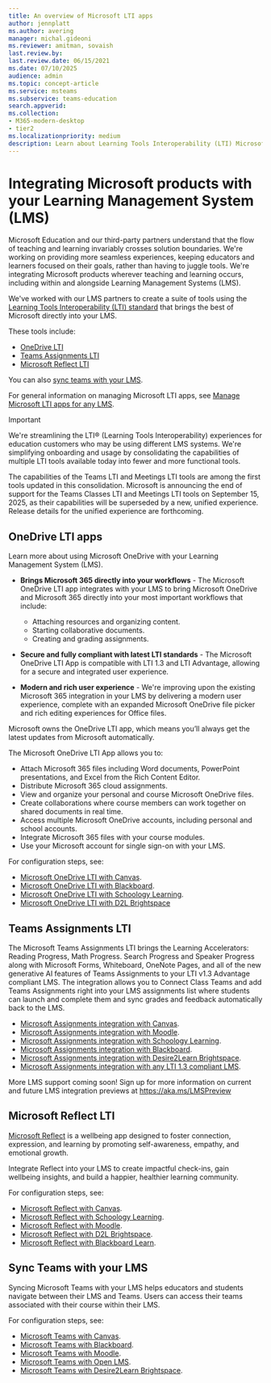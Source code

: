 ```yaml
---
title: An overview of Microsoft LTI apps
author: jennplatt
ms.author: avering
manager: michal.gideoni
ms.reviewer: amitman, sovaish
last.review.by: 
last.review.date: 06/15/2021
ms.date: 07/10/2025
audience: admin
ms.topic: concept-article
ms.service: msteams
ms.subservice: teams-education
search.appverid: 
ms.collection: 
- M365-modern-desktop
- tier2
ms.localizationpriority: medium
description: Learn about Learning Tools Interoperability (LTI) Microsoft apps, and how they help educators when integrating Microsoft apps into their Learning Management System (LMS).
---
```


# Integrating Microsoft products with your Learning Management System (LMS)

Microsoft Education and our third-party partners understand that the flow of teaching and learning invariably crosses solution boundaries. We're working on providing more seamless experiences, keeping educators and learners focused on their goals, rather than having to juggle tools. We're integrating Microsoft products wherever teaching and learning occurs, including within and alongside Learning Management Systems (LMS).

We've worked with our LMS partners to create a suite of tools using the [Learning Tools Interoperability (LTI) standard](https://www.imsglobal.org/activity/learning-tools-interoperability) that brings the best of Microsoft directly into your LMS.

These tools include:

- [OneDrive LTI](#onedrive-lti-apps)
- [Teams Assignments LTI](#teams-assignments-lti)
- [Microsoft Reflect LTI](#microsoft-reflect-lti)

You can also [sync teams with your LMS](#sync-teams-with-your-lms).

For general information on managing Microsoft LTI apps, see [Manage Microsoft LTI apps for any LMS](manage-microsoft-one-lti.md).

> [!IMPORTANT]
> We're streamlining the LTI® (Learning Tools Interoperability) experiences for education customers who may be using different LMS systems. We're simplifying onboarding and usage by consolidating the capabilities of multiple LTI tools available today into fewer and more functional tools.
>
> The capabilities of the Teams LTI and Meetings LTI tools are among the first tools updated in this consolidation. Microsoft is announcing the end of support for the Teams Classes LTI and Meetings LTI tools on September 15, 2025, as their capabilities will be superseded by a new, unified experience. Release details for the unified experience are forthcoming.

## OneDrive LTI apps

Learn more about using Microsoft OneDrive with your Learning Management System (LMS).

- **Brings Microsoft 365 directly into your workflows** - The Microsoft OneDrive LTI app integrates with your LMS to bring Microsoft OneDrive and Microsoft 365 directly into your most important workflows that include:
  - Attaching resources and organizing content.
  - Starting collaborative documents.
  - Creating and grading assignments.

- **Secure and fully compliant with latest LTI standards** - The Microsoft OneDrive LTI App is compatible with LTI 1.3 and LTI Advantage, allowing for a secure and integrated user experience.

- **Modern and rich user experience** - We're improving upon the existing Microsoft 365 integration in your LMS by delivering a modern user experience, complete with an expanded Microsoft OneDrive file picker and rich editing experiences for Office files.

Microsoft owns the OneDrive LTI app, which means you’ll always get the latest updates from Microsoft automatically.

The Microsoft OneDrive LTI App allows you to:

- Attach Microsoft 365 files including Word documents, PowerPoint presentations, and Excel from the Rich Content Editor.
- Distribute Microsoft 365 cloud assignments.
- View and organize your personal and course Microsoft OneDrive files.
- Create collaborations where course members can work together on shared documents in real time.
- Access multiple Microsoft OneDrive accounts, including personal and school accounts.
- Integrate Microsoft 365 files with your course modules.
- Use your Microsoft account for single sign-on with your LMS.

For configuration steps, see:

- [Microsoft OneDrive LTI with Canvas](onedrive-lti.md).
- [Microsoft OneDrive LTI with Blackboard](onedrive-lti-blackboard.md).
- [Microsoft OneDrive LTI with Schoology Learning](onedrive-lti-schoology.md).
- [Microsoft OneDrive LTI with D2L Brightspace](onedrive-lti-brightspace.md)

## Teams Assignments LTI

The Microsoft Teams Assignments LTI brings the Learning Accelerators: Reading Progress, Math Progress. Search Progress and Speaker Progress along with Microsoft Forms, Whiteboard, OneNote Pages, and all of the new generative AI features of Teams Assignments to your LTI v1.3 Advantage compliant LMS.
The integration allows you to Connect Class Teams and add Teams Assignments right into your LMS assignments list where students can launch and complete them and sync grades and feedback automatically back to the LMS.

- [Microsoft Assignments integration with Canvas](teams-assignments-with-canvas.md).
- [Microsoft Assignments integration with Moodle](teams-assignments-with-moodle.md).
- [Microsoft Assignments integration with Schoology Learning](teams-assignments-with-schoology.md).
- [Microsoft Assignments integration with Blackboard](teams-assignments-with-blackboard.md).
- [Microsoft Assignments integration with Desire2Learn Brightspace](teams-assignments-with-brightspace.md).
- [Microsoft Assignments integration with any LTI 1.3 compliant LMS](teams-assignments-with-other-lms.md).

More LMS support coming soon! Sign up for more information on current and future LMS integration previews at https://aka.ms/LMSPreview

## Microsoft Reflect LTI

[Microsoft Reflect](https://reflect.microsoft.com) is a wellbeing app designed to foster connection, expression, and learning by promoting self-awareness, empathy, and emotional growth.

Integrate Reflect into your LMS to create impactful check-ins, gain wellbeing insights, and build a happier, healthier learning community.

For configuration steps, see:

- [Microsoft Reflect with Canvas](reflect-lti-canvas.md).
- [Microsoft Reflect with Schoology Learning](reflect-lti-schoology.md).
- [Microsoft Reflect with Moodle](reflect-lti-moodle.md).
- [Microsoft Reflect with D2L Brightspace](reflect-lti-brightspace.md).
- [Microsoft Reflect with Blackboard Learn](reflect-lti-blackboard.md).

## Sync Teams with your LMS

Syncing Microsoft Teams with your LMS helps educators and students navigate between their LMS and Teams. Users can access their teams associated with their course within their LMS.

For configuration steps, see:

- [Microsoft Teams with Canvas](teams-classes-with-canvas.md).
- [Microsoft Teams with Blackboard](teams-classes-with-blackboard.md).
- [Microsoft Teams with Moodle](teams-classes-meetings-with-moodle.md).
- [Microsoft Teams with Open LMS](open-lms-teams-classes-and-meetings.md).
- [Microsoft Teams with Desire2Learn Brightspace](teams-classes-meetings-with-brightspace.md).
